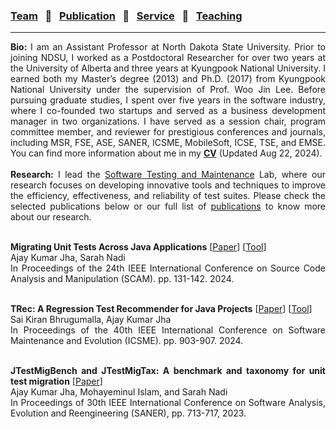 
### [Team](stamlab.md) &nbsp;&nbsp;🌴&nbsp;&nbsp; [Publication](publications.md) &nbsp;&nbsp;🌴&nbsp;&nbsp; [Service](services.md) &nbsp;&nbsp;🌴&nbsp;&nbsp; [Teaching](teaching.md)
***
<div style="text-align: justify"> <b>Bio:</b> I am an Assistant Professor at North Dakota State University. 
Prior to joining NDSU, I worked as a Postdoctoral Researcher for over two years at the University of Alberta and three years at Kyungpook National University. 
I earned both my Master’s degree (2013) and Ph.D. (2017) from Kyungpook National University under the supervision of Prof. Woo Jin Lee. 
Before pursuing graduate studies, I spent over five years in the software industry, where I co-founded two startups and served as a business development manager in two organizations.
 I have served as a session chair, program committee member, and reviewer for prestigious conferences and journals, 
  including MSR, FSE, ASE, SANER, ICSME, MobileSoft, ICSE, TSE, and EMSE. You can find more information about me in my <a href="doc/CV_Ajay.pdf" target="_blank"><b>CV</b></a> (Updated Aug 22, 2024).
 <br>
 <br>
 <b>Research:</b> I lead the <a href="stamlab.html">Software Testing and Maintenance</a> Lab, where our research focuses on developing
innovative tools and techniques to improve the efficiency, effectiveness, and reliability of test suites. Please check the selected publications below or our full list of <a href="publications.html">publications</a> to know more about our research.
<br>

<br><b>Migrating Unit Tests Across Java Applications</b> [<a href="papers/scam24.pdf" target="_blank">Paper</a>] [<a href="https://github.com/STAM-NDSU/JTestMigrator" target="_blank">Tool</a>] 
<br>Ajay Kumar Jha, Sarah Nadi
<br>In Proceedings of the 24th IEEE International Conference on Source Code Analysis and Manipulation (SCAM). pp. 131-142. 2024.
<br>

<br><b>TRec: A Regression Test Recommender for Java Projects</b> [<a href="papers/icsme24.pdf" target="_blank">Paper</a>] [<a href="https://github.com/STAM-NDSU/TRec" target="_blank">Tool</a>] 
<br>Sai Kiran Bhrugumalla, Ajay Kumar Jha
<br>In Proceedings of the 40th IEEE International Conference on Software Maintenance and Evolution (ICSME). pp. 903-907. 2024. 
<br>

<br><b>JTestMigBench and JTestMigTax: A benchmark and taxonomy for unit test migration</b> [<a href="papers/saner23.pdf" target="_blank">Paper</a>] 
<br>Ajay Kumar Jha, Mohayeminul Islam, and Sarah Nadi
<br>In Proceedings of 30th IEEE International Conference on Software Analysis, Evolution and Reengineering (SANER), pp. 713-717, 2023. 

</div>
 
 